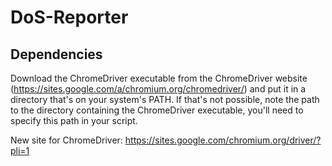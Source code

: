 # DoS-Reporter


## Dependencies

Download the ChromeDriver executable from the ChromeDriver website (https://sites.google.com/a/chromium.org/chromedriver/) and put it in a directory that's on your system's PATH. If that's not possible, note the path to the directory containing the ChromeDriver executable, you'll need to specify this path in your script.

New site for ChromeDriver: https://sites.google.com/chromium.org/driver/?pli=1